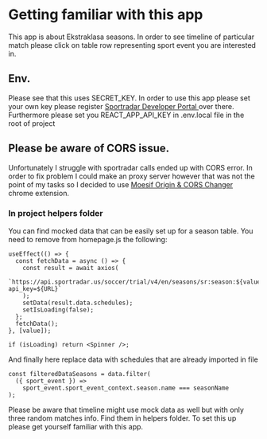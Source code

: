 # Getting familiar with this app

This app is about Ekstraklasa seasons. In order to see timeline of particular match please click on table row representing sport event you are interested in.

## Env.

Please see that this uses SECRET_KEY. In order to use this app please set your own key please register [Sportradar Developer Portal
](https://developer.sportradar.com/docs/read/Home) over there. Furthermore please set you REACT_APP_API_KEY in .env.local file in the root of project

## Please be aware of CORS issue.

Unfortunately I struggle with sportradar calls ended up with CORS error.
In order to fix problem I could make an proxy server however that was not the point of my tasks so I decided to use [Moesif Origin & CORS Changer](https://chrome.google.com/webstore/detail/moesif-origin-cors-change/digfbfaphojjndkpccljibejjbppifbc) chrome extension.

### In project helpers folder

You can find mocked data that can be easily set up for a season table.
You need to remove from homepage.js the following:

```
useEffect(() => {
  const fetchData = async () => {
    const result = await axios(
      `https://api.sportradar.us/soccer/trial/v4/en/seasons/sr:season:${value}/schedules.json?api_key=${URL}`
    );
    setData(result.data.schedules);
    setIsLoading(false);
  };
  fetchData();
}, [value]);
```

```
if (isLoading) return <Spinner />;
```

And finally here replace data with schedules that are already imported in file

```
const filteredDataSeasons = data.filter(
  ({ sport_event }) =>
    sport_event.sport_event_context.season.name === seasonName
);
```

Please be aware that timeline might use mock data as well but with only three random matches info. Find them in helpers folder. To set this up please get yourself familiar with this app.
